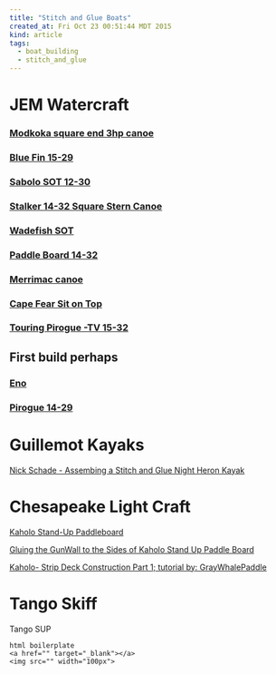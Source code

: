 ```yaml
---
title: "Stitch and Glue Boats"
created_at: Fri Oct 23 00:51:44 MDT 2015
kind: article
tags:
  - boat_building
  - stitch_and_glue
---
```


# JEM Watercraft

### <a href="http://www.jemwatercraft.com/proddetail.php?prod=Muskoka" target="_blank">Modkoka square end 3hp canoe</a>

### <a href="http://www.jemwatercraft.com/proddetail.php?prod=BF15-29" target="_blank">Blue Fin 15-29</a>

### <a href="http://www.jemwatercraft.com/proddetail.php?prod=Sabalo12" target="_blank">Sabolo SOT 12-30</a>

### <a href="http://www.jemwatercraft.com/proddetail.php?prod=Stalker14-34" target="_blank">Stalker 14-32 Square Stern Canoe</a>

### <a href="http://www.jemwatercraft.com/proddetail.php?prod=WF15-2.0" target="_blank">Wadefish SOT</a>

### <a href="http://www.jemwatercraft.com/proddetail.php?prod=PB14-32" target="_blank">Paddle Board 14-32</a>

### <a href="http://www.jemwatercraft.com/proddetail.php?prod=Merrimac" target="_blank">Merrimac canoe</a>

### <a href="http://www.jemwatercraft.com/proddetail.php?prod=CFSOT" target="_blank">Cape Fear Sit on Top</a>

### <a href="http://www.jemwatercraft.com/proddetail.php?prod=TouringPirogueTV15-32" target="_blank">Touring Pirogue -TV 15-32</a>

## First build perhaps

### <a href="http://www.jemwatercraft.com/proddetail.php?prod=Eno" target="_blank">Eno</a>

### <a href="http://www.jemwatercraft.com/proddetail.php?prod=Pirogue14-29" target="_blank">Pirogue 14-29</a>



# Guillemot Kayaks 

<a href="https://www.youtube.com/watch?v=_VXyN6Y3TkA" target="_blank">Nick Schade - Assembing a Stitch and Glue Night Heron Kayak</a>

# Chesapeake Light Craft

<a href="http://www.clcboats.com/shop/boats/boat-plans/kaholo-stand-up-paddleboard.html" target="_blank">Kaholo Stand-Up Paddleboard</a>

<a href="Tricks to Gluing the GunWall to the Sides of Kaholo Stand Up Paddle Board : Part 2" target="_blank">Gluing the GunWall to the Sides of Kaholo Stand Up Paddle Board</a>
 
 

<a href="https://www.youtube.com/watch?v=4HpyIeTVtM8" target="_blank">Kaholo- Strip Deck Construction Part 1; tutorial by: GrayWhalePaddle</a>

# Tango Skiff

Tango SUP

~~~~~~~~~~~~~~~~
html boilerplate
<a href="" target="_blank"></a>
<img src="" width="100px">
~~~~~~~~~~~~~~~~
